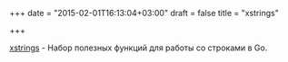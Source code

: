 +++
date = "2015-02-01T16:13:04+03:00"
draft = false
title = "xstrings"

+++

<p><a href="https://github.com/huandu/xstrings">xstrings</a>&nbsp;- Набор полезных функций для работы со строками в Go.</p>

